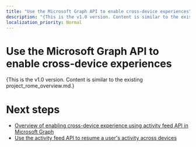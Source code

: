 ```yaml
---
title: "Use the Microsoft Graph API to enable cross-device experiences"
description: "{This is the v1.0 version. Content is similar to the existing project_rome_overview.md.}"
localization_priority: Normal
---
```


# Use the Microsoft Graph API to enable cross-device experiences

{This is the v1.0 version. Content is similar to the existing project_rome_overview.md.}

# Next steps

- [Overview of enabling cross-device experience using activity feed API in Microsoft Graph](/graph/activity-feed-concept-overview)
- [Use the activity feed API to resume a user's activity across devices](activity-feed-api-overview.md)

